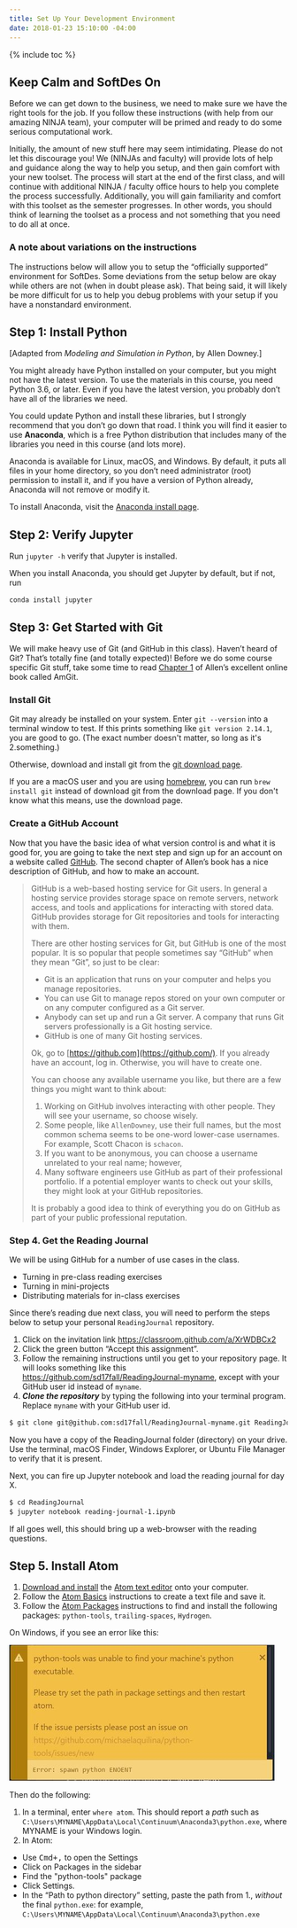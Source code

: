 ```yaml
---
title: Set Up Your Development Environment
date: 2018-01-23 15:10:00 -04:00
---
```


{% include toc %}

## Keep Calm and SoftDes On

Before we can get down to the business, we need to make sure we have the right tools for the job. If you follow these instructions (with help from our amazing NINJA team), your computer will be primed and ready to do some serious computational work.

Initially, the amount of new stuff here may seem intimidating. Please do not let this discourage you! We (NINJAs and faculty) will provide lots of help and guidance along the way to help you setup, and then gain comfort with your new toolset. The process will start at the end of the first class, and will continue with additional NINJA / faculty office hours to help you complete the process successfully. Additionally, you will gain familiarity and comfort with this toolset as the semester progresses. In other words, you should think of learning the toolset as a process and not something that you need to do all at once.

### A note about variations on the instructions

The instructions below will allow you to setup the “officially supported” environment for SoftDes. Some deviations from the setup below are okay while others are not (when in doubt please ask). That being said, it will likely be more difficult for us to help you debug problems with your setup if you have a nonstandard environment.

## Step 1: Install Python

[Adapted from _Modeling and Simulation in Python_, by Allen Downey.]

You might already have Python installed on your computer, but you might not have the latest version. To use the materials in this course, you need Python 3.6, or later. Even if you have the latest version, you probably don’t have all of the libraries we need.

You could update Python and install these libraries, but I strongly recommend that you don’t go down that road. I think you will find it easier to use **Anaconda**, which is a free Python distribution that includes many of the libraries you need in this course (and lots more).

Anaconda is available for Linux, macOS, and Windows. By default, it puts all files in your home directory, so you don’t need administrator (root) permission to install it, and if you have a version of Python already, Anaconda will not remove or modify it.

To install Anaconda, visit the [Anaconda install page](http://docs.continuum.io/anaconda/install.html).

## Step 2: Verify Jupyter

Run `jupyter -h` verify that Jupyter is installed.

When you install Anaconda, you should get Jupyter by default, but if not, run

    conda install jupyter

## Step 3: Get Started with Git

We will make heavy use of Git (and GitHub in this class). Haven’t heard of Git? That’s totally fine (and totally expected)! Before we do some course specific Git stuff, take some time to read [Chapter 1](https://github.com/AllenDowney/amgit/blob/master/en/01-introduction/01-chapter1.markdown) of Allen’s excellent online book called AmGit.

### Install Git

Git may already be installed on your system. Enter `git --version` into a terminal window to test. If this prints something like `git version 2.14.1`, you are good to go. (The exact number doesn't matter, so long as it's 2.something.)

Otherwise, download and install git from the [git download page](https://git-scm.com/download/).

If you are a macOS user and you are using [homebrew](https://brew.sh), you can run `brew install git` instead of download  git from the download page. If you don't know what this means, use the download page.

### Create a GitHub Account

Now that you have the basic idea of what version control is and what it is good for, you are going to take the next step and sign up for an account on a website called [GitHub](https://github.com/). The second chapter of Allen’s book has a nice description of GitHub, and how to make an account.

> GitHub is a web-based hosting service for Git users. In general a hosting service provides storage space on remote servers, network access, and tools and applications for interacting with stored data. GitHub provides storage for Git repositories and tools for interacting with them.
>
> There are other hosting services for Git, but GitHub is one of the most popular. It is so popular that people sometimes say “GitHub” when they mean “Git”, so just to be clear:
>
> * Git is an application that runs on your computer and helps you manage repositories.
> * You can use Git to manage repos stored on your own computer or on any computer configured as a Git server.
> * Anybody can set up and run a Git server. A company that runs Git servers professionally is a Git hosting service.
> * GitHub is one of many Git hosting services.
>
> Ok, go to [https://github.com](https://github.com/). If you already have an account, log in. Otherwise, you will have to create one.
>
> You can choose any available username you like, but there are a few things you might want to think about:
>
> 1. Working on GitHub involves interacting with other people. They will see your username, so choose wisely.
> 2. Some people, like `AllenDowney`, use their full names, but the most common schema seems to be one-word lower-case usernames. For example, Scott Chacon is `schacon`.
> 3. If you want to be anonymous, you can choose a username unrelated to your real name; however,
> 4. Many software engineers use GitHub as part of their professional portfolio. If a potential employer wants to check out your skills, they might look at your GitHub repositories.
>
> It is probably a good idea to think of everything you do on GitHub as part of your public professional reputation.

### Step 4. Get the Reading Journal

We will be using GitHub for a number of use cases in the class.

* Turning in pre-class reading exercises
* Turning in mini-projects
* Distributing materials for in-class exercises

Since there’s reading due next class, you will need to perform the steps below to setup your personal `ReadingJournal` repository.

1. Click on the invitation link <https://classroom.github.com/a/XrWDBCx2>
2. Click the green button “Accept this assignment”.
3. Follow the remaining instructions until you get to your repository page. It will looks something like this <https://github.com/sd17fall/ReadingJournal-myname>, except with your GitHub user id instead of `myname`.
4. ***Clone the repository*** by typing the following into your terminal program. Replace `myname` with your GitHub user id.

```bash
$ git clone git@github.com:sd17fall/ReadingJournal-myname.git ReadingJournal
```

Now you have a copy of the ReadingJournal folder (directory) on your drive. Use the terminal, macOS Finder, Windows Explorer, or Ubuntu File Manager to verify that it is present.

Next, you can fire up Jupyter notebook and load the reading journal for day X.

```bash
$ cd ReadingJournal
$ jupyter notebook reading-journal-1.ipynb
```

If all goes well, this should bring up a web-browser with the reading questions.

## Step 5. Install Atom

1. [Download and install](http://flight-manual.atom.io/getting-started/sections/installing-atom/) the [Atom text editor](https://atom.io) onto your computer.
2. Follow the [Atom Basics](http://flight-manual.atom.io/getting-started/sections/atom-basics/) instructions to create a text file and save it.
3. Follow the [Atom Packages](http://flight-manual.atom.io/using-atom/sections/atom-packages/) instructions to find and install the following packages: `python-tools`, `trailing-spaces`, `Hydrogen`.

On Windows, if you see an error like this:

![](/images/setup/error_python-tools_480.jpg)

Then do the following:

1. In a terminal, enter `where atom`. This should report a *path* such as  `C:\Users\MYNAME\AppData\Local\Continuum\Anaconda3\python.exe`, where MYNAME is your Windows login.
2. In Atom:
  * Use <kbd>Cmd+,</kbd> to open the Settings
  * Click on Packages in the sidebar
  * Find the "python-tools" package
  * Click Settings.
  * In the “Path to python directory” setting, paste the path from 1., *without* the final `python.exe`: for example, `C:\Users\MYNAME\AppData\Local\Continuum\Anaconda3\python.exe`
